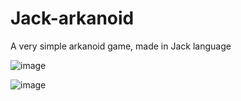 # Jack-arkanoid
A very simple arkanoid game, made in Jack language

![image](https://github.com/user-attachments/assets/3dc250a9-a78f-45cc-bed8-d80d92e64292)


![image](https://github.com/user-attachments/assets/3f5ee4aa-ca30-4774-aa29-19d38a5742a7)




